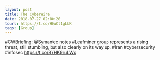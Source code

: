```yaml
---
layout: post
title: The CyberWire
date: 2018-07-27 02:00:20
tourl: https://t.co/HQuCt1gLbK
tags: [Group]
---
```

#CWBriefing: @Symantec notes #Leafminer group represents a rising threat, still stumbling, but also clearly on its way up. #Iran #cybersecurity #infosec https://t.co/BYHK9ruLWx